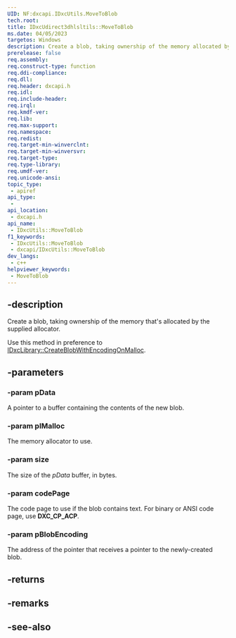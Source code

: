 ```yaml
---
UID: NF:dxcapi.IDxcUtils.MoveToBlob
tech.root: 
title: IDxcUdirect3dhlsltils::MoveToBlob
ms.date: 04/05/2023
targetos: Windows
description: Create a blob, taking ownership of the memory allocated by the supplied allocator.
prerelease: false
req.assembly: 
req.construct-type: function
req.ddi-compliance: 
req.dll: 
req.header: dxcapi.h
req.idl: 
req.include-header: 
req.irql: 
req.kmdf-ver: 
req.lib: 
req.max-support: 
req.namespace: 
req.redist: 
req.target-min-winverclnt: 
req.target-min-winversvr: 
req.target-type: 
req.type-library: 
req.umdf-ver: 
req.unicode-ansi: 
topic_type:
 - apiref
api_type:
 - 
api_location:
 - dxcapi.h
api_name:
 - IDxcUtils::MoveToBlob
f1_keywords:
 - IDxcUtils::MoveToBlob
 - dxcapi/IDxcUtils::MoveToBlob
dev_langs:
 - c++
helpviewer_keywords:
 - MoveToBlob
---
```


## -description

Create a blob, taking ownership of the memory that's allocated by the supplied allocator.

Use this method in preference to [IDxcLibrary::CreateBlobWithEncodingOnMalloc](./nf-dxcapi-idxclibrary-createblobwithencodingonmalloc).

## -parameters

### -param pData

A pointer to a buffer containing the contents of the new blob.

### -param pIMalloc

The memory allocator to use.

### -param size

The size of the *pData* buffer, in bytes.

### -param codePage

The code page to use if the blob contains text. For binary or ANSI code page, use **DXC_CP_ACP**.

### -param pBlobEncoding

The address of the pointer that receives a pointer to the newly-created blob.

## -returns

## -remarks

## -see-also
